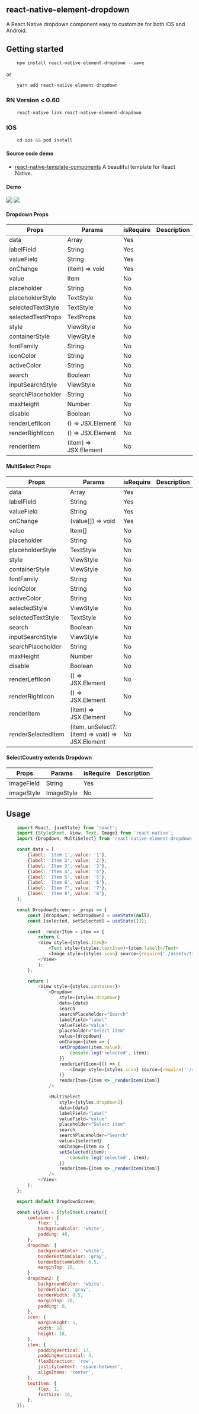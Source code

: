 ## react-native-element-dropdown
A React Native dropdown component easy to customize for both iOS and Android.

## Getting started
```js
    npm install react-native-element-dropdown --save
```
or

```js
    yarn add react-native-element-dropdown
```

### RN Version < 0.60
```js
    react-native link react-native-element-dropdown
```
### IOS
```js
    cd ios && pod install
```

#### Source code demo
- [react-native-template-components](https://github.com/hoaphantn7604/react-native-template-components) A beautiful template for React Native.
#### Demo
![](https://github.com/hoaphantn7604/file-upload/blob/master/document/dropdown/demo.png)
![](https://github.com/hoaphantn7604/file-upload/blob/master/document/dropdown/demo2.png)

#### Dropdown Props
| Props              | Params               | isRequire | Description      |
| ------------------ | -------------------- | --------- | ---------------- |
| data               | Array                | Yes       |                  |
| labelField         | String               | Yes       |                  |
| valueField         | String               | Yes       |                  |
| onChange           | (item) => void       | Yes       |                  |
| value              | Item                 | No        |                  |
| placeholder        | String               | No        |                  |
| placeholderStyle   | TextStyle            | No        |                  |
| selectedTextStyle  | TextStyle            | No        |                  |
| selectedTextProps  | TextProps            | No        |                  |
| style              | ViewStyle            | No        |                  |
| containerStyle     | ViewStyle            | No        |                  |
| fontFamily         | String               | No        |                  |
| iconColor          | String               | No        |                  |
| activeColor        | String               | No        |                  |
| search             | Boolean              | No        |                  |
| inputSearchStyle   | ViewStyle            | No        |                  |
| searchPlaceholder  | String               | No        |                  |
| maxHeight          | Number               | No        |                  |
| disable            | Boolean              | No        |                  |
| renderLeftIcon     | () => JSX.Element    | No        |                  |
| renderRightIcon    | () => JSX.Element    | No        |                  |
| renderItem         | (item) => JSX.Element| No        |                  |

#### MultiSelect Props
| Props              | Params                                               | isRequire | Description      |
| ------------------ | -----------------------------------------------------| --------- | ---------------- |
| data               | Array                                                | Yes       |                  |
| labelField         | String                                               | Yes       |                  |
| valueField         | String                                               | Yes       |                  |
| onChange           | (value[]) => void                                    | Yes       |                  |
| value              | Item[]                                               | No        |                  |
| placeholder        | String                                               | No        |                  |
| placeholderStyle   | TextStyle                                            | No        |                  |
| style              | ViewStyle                                            | No        |                  |
| containerStyle     | ViewStyle                                            | No        |                  |
| fontFamily         | String                                               | No        |                  |
| iconColor          | String                                               | No        |                  |
| activeColor        | String                                               | No        |                  |
| selectedStyle      | ViewStyle                                            | No        |                  |
| selectedTextStyle  | TextStyle                                            | No        |                  |
| search             | Boolean                                              | No        |                  |
| inputSearchStyle   | ViewStyle                                            | No        |                  |
| searchPlaceholder  | String                                               | No        |                  |
| maxHeight          | Number                                               | No        |                  |
| disable            | Boolean                                              | No        |                  |
| renderLeftIcon     | () => JSX.Element                                    | No        |                  |
| renderRightIcon    | () => JSX.Element                                    | No        |                  |
| renderItem         | (item) => JSX.Element                                | No        |                  |
| renderSelectedItem | (item, unSelect?: (item) => void) => JSX.Element      | No        |                  |


#### SelectCountry extends Dropdown 
| Props              | Params               | isRequire | Description      |
| ------------------ | -------------------- | --------- | ---------------- |
| imageField         | String               | Yes       |                  |
| imageStyle         | ImageStyle           | No        |                  |


## Usage
```javascript
    import React, {useState} from 'react';
    import {StyleSheet, View, Text, Image} from 'react-native';
    import {Dropdown, MultiSelect} from 'react-native-element-dropdown';

    const data = [
        {label: 'Item 1', value: '1'},
        {label: 'Item 2', value: '2'},
        {label: 'Item 3', value: '3'},
        {label: 'Item 4', value: '4'},
        {label: 'Item 5', value: '5'},
        {label: 'Item 6', value: '6'},
        {label: 'Item 7', value: '7'},
        {label: 'Item 8', value: '8'},
    ];

    const DropdownScreen = _props => {
        const [dropdown, setDropdown] = useState(null);
        const [selected, setSelected] = useState([]);

        const _renderItem = item => {
            return (
            <View style={styles.item}>
                <Text style={styles.textItem}>{item.label}</Text>
                <Image style={styles.icon} source={require('./assets/tick.png')} />
            </View>
            );
        };

        return (
            <View style={styles.container}>
                <Dropdown
                    style={styles.dropdown}
                    data={data}
                    search
                    searchPlaceholder="Search"
                    labelField="label"
                    valueField="value"
                    placeholder="Select item"
                    value={dropdown}
                    onChange={item => {
                    setDropdown(item.value);
                        console.log('selected', item);
                    }}
                    renderLeftIcon={() => (
                        <Image style={styles.icon} source={require('./assets/account.png')} />
                    )}
                    renderItem={item => _renderItem(item)}
                />

                <MultiSelect
                    style={styles.dropdown2}
                    data={data}
                    labelField="label"
                    valueField="value"
                    placeholder="Select item"
                    search
                    searchPlaceholder="Search"
                    value={selected}
                    onChange={item => {
                    setSelected(item);
                        console.log('selected', item);
                    }}
                    renderItem={item => _renderItem(item)}
                />
            </View>
        );
    };

    export default DropdownScreen;

    const styles = StyleSheet.create({
        container: {
            flex: 1,
            backgroundColor: 'white',
            padding: 40,
        },
        dropdown: {
            backgroundColor: 'white',
            borderBottomColor: 'gray',
            borderBottomWidth: 0.5,
            marginTop: 20,
        },
        dropdown2: {
            backgroundColor: 'white',
            borderColor: 'gray',
            borderWidth: 0.5,
            marginTop: 20,
            padding: 8,
        },
        icon: {
            marginRight: 5,
            width: 18,
            height: 18,
        },
        item: {
            paddingVertical: 17,
            paddingHorizontal: 4,
            flexDirection: 'row',
            justifyContent: 'space-between',
            alignItems: 'center',
        },
        textItem: {
            flex: 1,
            fontSize: 16,
        },
    });
```